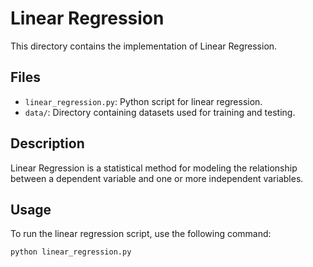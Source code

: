 # Linear Regression

This directory contains the implementation of Linear Regression.

## Files
- `linear_regression.py`: Python script for linear regression.
- `data/`: Directory containing datasets used for training and testing.

## Description
Linear Regression is a statistical method for modeling the relationship between a dependent variable and one or more independent variables.

## Usage
To run the linear regression script, use the following command:
```bash
python linear_regression.py
